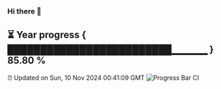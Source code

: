 ### Hi there 👋
⏳ Year progress { █████████████████████████▁▁▁▁▁ } 85.80 %
---
⏰ Updated on Sun, 10 Nov 2024 00:41:09 GMT
![Progress Bar CI](https://github.com/Moyi321/Moyi321/workflows/Progress%20Bar%20CI/badge.svg)
